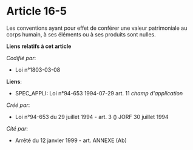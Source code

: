 # Article 16-5

Les conventions ayant pour effet de conférer une valeur patrimoniale au corps humain, à ses éléments ou à ses produits sont
nulles.

**Liens relatifs à cet article**

_Codifié par_:

  - Loi n°1803-03-08

**Liens**:

  - SPEC_APPLI: Loi n°94-653 1994-07-29 art. 11 *champ d'application*

_Créé par_:

  - Loi n°94-653 du 29 juillet 1994 - art. 3 () JORF 30 juillet 1994

_Cité par_:

  - Arrêté du 12 janvier 1999 - art. ANNEXE (Ab)
